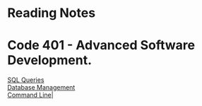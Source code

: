 # Reading Notes
# Code 401 - Advanced Software Development.

[SQL Queries ](./SQL.md)  
[Database Management](./DATABASE.md)  
[Command Line](./commandLine.md)|
